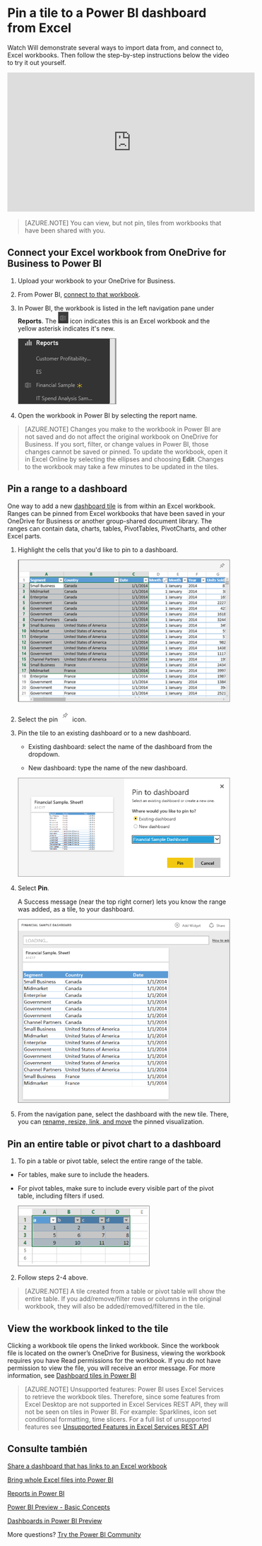 <properties
   pageTitle="Pin a tile to a Power BI dashboard from Excel"
   description="Pin a tile to a Power BI dashboard from Excel on OneDrive for Business. Pin ranges, charts, tables"
   services="powerbi"
   documentationCenter=""
   authors="mihart"
   manager="mblythe"
   backup=""
   editor=""
   tags=""
   featuredVideoId="l8JoB7w0zJA"
   qualityFocus="no"
   qualityDate=""/>

<tags
   ms.service="powerbi"
   ms.devlang="NA"
   ms.topic="article"
   ms.tgt_pltfrm="NA"
   ms.workload="powerbi"
   ms.date="08/25/2016"
   ms.author="mihart"/>

# Pin a tile to a Power BI dashboard from Excel

Watch Will demonstrate several ways to import data from, and connect to, Excel workbooks. Then follow the step-by-step instructions below the video to try it out yourself.

<iframe width="560" height="315" src="https://www.youtube.com/embed/l8JoB7w0zJA" frameborder="0" allowfullscreen></iframe>

>[AZURE.NOTE]  You can view, but not pin, tiles from workbooks that have been shared with you.

## Connect your Excel workbook from OneDrive for Business to Power BI

1.  Upload your workbook to your OneDrive for Business.

2. From Power BI, <bpt id="p1">[</bpt>connect to that workbook<ept id="p1">](powerbi-bring-in-whole-excel-files.md)</ept>.

3.  In Power BI, the workbook is listed in the left navigation pane under <bpt id="p1">**</bpt>Reports<ept id="p1">**</ept>. The <ph id="ph1">![](media/powerbi-service-pin-a-tile-to-a-dashboard-from-excel/PBI_workbookIcon.png)</ph> icon indicates this is an Excel workbook and the yellow asterisk indicates it's new.

    ![](media/powerbi-service-pin-a-tile-to-a-dashboard-from-excel/PBI_pinnedFromExcel.png)

4.  Open the workbook in Power BI by selecting the report name.

>[AZURE.NOTE]  Changes you make to the workbook in Power BI are not saved and do not affect the original workbook on OneDrive for Business. If you sort, filter, or change values in Power BI, those changes cannot be saved or pinned. To update the workbook, open it in Excel Online by selecting the ellipses and choosing <bpt id="p1">**</bpt>Edit<ept id="p1">**</ept>. Changes to the workbook may take a few minutes to be updated in the tiles.     


## Pin a range to a dashboard
One way to add a new <bpt id="p1">[</bpt>dashboard tile<ept id="p1">](powerbi-service-dashboard-tiles.md)</ept> is from within an Excel workbook. Ranges can be pinned from Excel workbooks that have been saved in your OneDrive for Business or another group-shared document library. The ranges can contain data, charts, tables, PivotTables, PivotCharts, and other Excel parts.

1. Highlight the cells that you'd like to pin to a dashboard.

    ![](media/powerbi-service-pin-a-tile-to-a-dashboard-from-excel/PBI_selectRange.png)

2.  Select the pin <ph id="ph1">![](media/powerbi-service-pin-a-tile-to-a-dashboard-from-a-report/PBI_PinTile_Small.png)</ph> icon. 

3.  Pin the tile to an existing dashboard or to a new dashboard. 

    -   Existing dashboard: select the name of the dashboard from the dropdown.

    -   New dashboard: type the name of the new dashboard.

    ![](media/powerbi-service-pin-a-tile-to-a-dashboard-from-excel/PBI_dashDialog1.png)

3.  Select <bpt id="p1">**</bpt>Pin<ept id="p1">**</ept>.

    A Success message (near the top right corner) lets you know the range was added, as a tile, to your dashboard.

    ![](media/powerbi-service-pin-a-tile-to-a-dashboard-from-excel/PBI_pinnedToDash1.png)

4.  From the navigation pane, select the dashboard with the new tile. There, you can <bpt id="p1">[</bpt>rename, resize, link, and move<ept id="p1">](powerbi-service-edit-a-tile-in-a-dashboard.md)</ept> the pinned visualization.

## Pin an entire table or pivot chart to a dashboard

1.  To pin a table or pivot table, select the entire range of the table.

  - For tables, make sure to include the headers.

  - For pivot tables, make sure to include every visible part of the pivot table, including filters if used.

    ![](media/powerbi-service-pin-a-tile-to-a-dashboard-from-excel/PBI_selectTable.png)

2. Follow steps 2-4 above.

>[AZURE.NOTE] A tile created from a table or pivot table will show the entire table.  If you add/remove/filter rows or columns in the original workbook, they will also be added/removed/filtered in the tile.

## View the workbook linked to the tile

Clicking a workbook tile opens the linked workbook. Since the workbook file is located on the owner’s OneDrive for Business, viewing the workbook requires you have Read permissions for the workbook. If you do not have permission to view the file, you will receive an error message. For more information, see <bpt id="p1">[</bpt>Dashboard tiles in Power BI<ept id="p1">](powerbi-service-dashboard-tiles.md)</ept>

>[AZURE.NOTE] Unsupported features: Power BI uses Excel Services to retrieve the workbook tiles. Therefore, since some features from Excel Desktop are not supported in Excel Services REST API, they will not be seen on tiles in Power BI. For example: Sparklines, icon set conditional formatting, time slicers. For a full list of unsupported features see <bpt id="p1">[</bpt>Unsupported Features in Excel Services REST API<ept id="p1">](http://msdn.microsoft.com/library/office/ff394477.aspx)</ept>


## Consulte también

[Share a dashboard that has links to an Excel workbook](powerbi-service-share-dashboard-that-links-to-excel.md)

[Bring whole Excel files into Power BI](powerbi-bring-in-whole-excel-files.md)

[Reports in Power BI](powerbi-service-reports.md)

[Power BI Preview - Basic Concepts](powerbi-service-basic-concepts.md)

[Dashboards in Power BI Preview](powerbi-service-dashboards.md)

More questions? [Try the Power BI Community](http://community.powerbi.com/)
